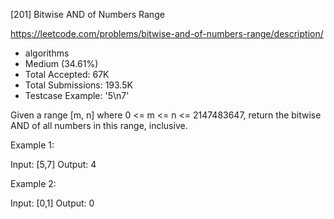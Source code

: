 [201] Bitwise AND of Numbers Range  

https://leetcode.com/problems/bitwise-and-of-numbers-range/description/

* algorithms
* Medium (34.61%)
* Total Accepted:    67K
* Total Submissions: 193.5K
* Testcase Example:  '5\n7'

Given a range [m, n] where 0 <= m <= n <= 2147483647, return the bitwise AND of all numbers in this range, inclusive.

Example 1:


Input: [5,7]
Output: 4


Example 2:


Input: [0,1]
Output: 0

